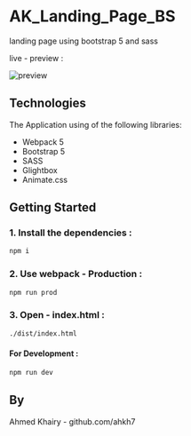 # AK_Landing_Page_BS

landing page using bootstrap 5 and sass 

live - preview :

![preview](src/imgs/preview.gif)

## Technologies
The Application using of the following libraries:
- Webpack 5
- Bootstrap 5
- SASS
- Glightbox
- Animate.css

## Getting Started

### 1. Install the dependencies :
```sh
npm i
```
### 2. Use webpack - Production :
```sh
npm run prod
```
### 3. Open - index.html :
```sh
./dist/index.html
```
#### For Development :
```sh
npm run dev
```

## By
Ahmed Khairy - github.com/ahkh7
